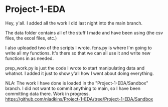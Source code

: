 # Project-1-EDA

Hey, y'all.
I added all the work I did last night into the main branch.

The data folder contains all of the stuff I made and have been using (the csv files, the excel files, etc.)

I also uploaded two of the scripts I wrote.
fcns.py is where I'm going to write all my functions. It's there so that we can all use it and write new functions in as needed.

prep_work.py is just the code I wrote to start manipulating data and whatnot. I added it just to show y'all how I went about doing everything.

NLA:  The work I have done is loaded in the "Project-1-EDA/Sandbox" branch.  I did not want to commit anything to main, so I have been committing data there.  Work in progress.  https://github.com/nladkins/Project-1-EDA/tree/Project-1-EDA/Sandbox
